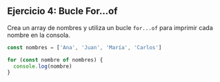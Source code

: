 ## Ejercicio 4: Bucle For...of

Crea un array de nombres y utiliza un bucle `for...of` para imprimir cada nombre en la consola.

```javascript
const nombres = ['Ana', 'Juan', 'María', 'Carlos']

for (const nombre of nombres) {
  console.log(nombre)
}
```
